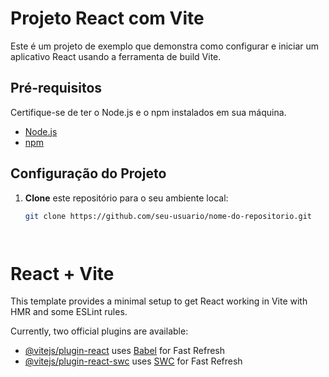 
# Projeto React com Vite

Este é um projeto de exemplo que demonstra como configurar e iniciar um aplicativo React usando a ferramenta de build Vite.

## Pré-requisitos

Certifique-se de ter o Node.js e o npm instalados em sua máquina.

- [Node.js](https://nodejs.org/)
- [npm](https://www.npmjs.com/)

## Configuração do Projeto

1. **Clone** este repositório para o seu ambiente local:

   ```sh
   git clone https://github.com/seu-usuario/nome-do-repositorio.git




# React + Vite

This template provides a minimal setup to get React working in Vite with HMR and some ESLint rules.

Currently, two official plugins are available:

- [@vitejs/plugin-react](https://github.com/vitejs/vite-plugin-react/blob/main/packages/plugin-react/README.md) uses [Babel](https://babeljs.io/) for Fast Refresh
- [@vitejs/plugin-react-swc](https://github.com/vitejs/vite-plugin-react-swc) uses [SWC](https://swc.rs/) for Fast Refresh

